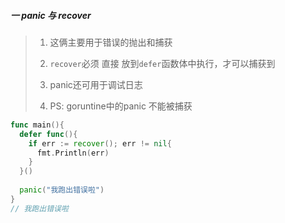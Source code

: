 ##### 一 panic 与 recover

> 1. 这俩主要用于错误的抛出和捕获
> 2. `recover`必须 直接 放到`defer`函数体中执行，才可以捕获到
>
> 3. panic还可用于调试日志
> 4. PS: goruntine中的panic 不能被捕获

```go
func main(){
  defer func(){
    if err := recover(); err != nil{
      fmt.Println(err)
    }
  }()
  
  panic("我跑出错误啦")
}
// 我跑出错误啦
```

